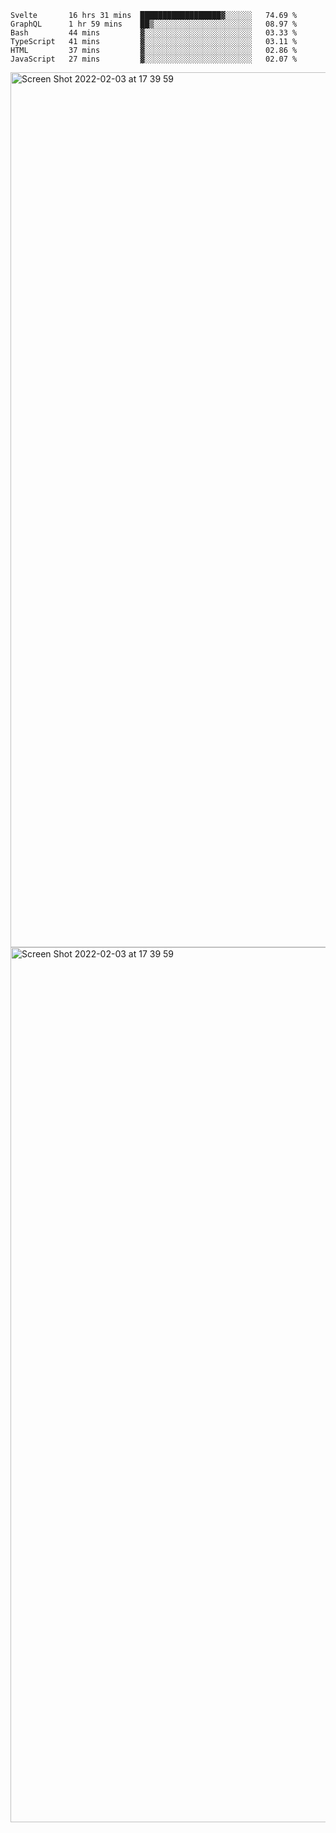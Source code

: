 <!--START_SECTION:waka-->

```text
Svelte       16 hrs 31 mins  ██████████████████▓░░░░░░   74.69 %
GraphQL      1 hr 59 mins    ██▒░░░░░░░░░░░░░░░░░░░░░░   08.97 %
Bash         44 mins         ▓░░░░░░░░░░░░░░░░░░░░░░░░   03.33 %
TypeScript   41 mins         ▓░░░░░░░░░░░░░░░░░░░░░░░░   03.11 %
HTML         37 mins         ▓░░░░░░░░░░░░░░░░░░░░░░░░   02.86 %
JavaScript   27 mins         ▓░░░░░░░░░░░░░░░░░░░░░░░░   02.07 %
```

<!--END_SECTION:waka-->

<img width="1400" alt="Screen Shot 2022-02-03 at 17 39 59" src="https://user-images.githubusercontent.com/45716542/152387304-f2b60485-53a6-4f4b-a818-5cefb1b0c0ae.png">
<img width="1400" alt="Screen Shot 2022-02-03 at 17 39 59" src="https://user-images.githubusercontent.com/45716542/152387273-ea5cdf21-2a45-44da-8bef-00c1763b1d42.png">

